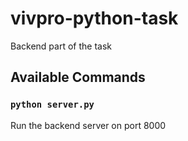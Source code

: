 # vivpro-python-task

Backend part of the task

## Available Commands

### `python server.py`

Run the backend server on port 8000
